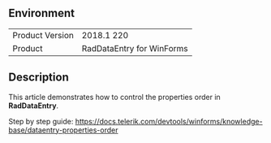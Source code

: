 ## Environment
<table>
	<tr>
		<td>Product Version</td>
		<td>2018.1 220</td>
	</tr>
	<tr>
		<td>Product</td>
		<td>RadDataEntry for WinForms</td>
	</tr>
</table>


## Description 

This article demonstrates how to control the properties order in **RadDataEntry**.

Step by step guide: https://docs.telerik.com/devtools/winforms/knowledge-base/dataentry-properties-order